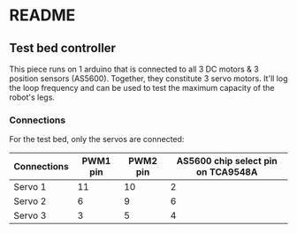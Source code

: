 # README

## Test bed controller

This piece runs on 1 arduino that is connected to all 3 DC motors & 3 position sensors (AS5600). Together, they constitute 3 servo motors. It'll log the loop frequency and can be used to test the maximum capacity of the robot's legs. 

### Connections

For the test bed, only the servos are connected:

| Connections | PWM1 pin | PWM2 pin | AS5600 chip select pin on TCA9548A |
|-------------|----------|----------|------------------------------------|
| Servo 1     | 11       | 10       | 2                                  |
| Servo 2     | 6        | 9        | 6                                  |
| Servo 3     | 3        | 5        | 4                                  |





